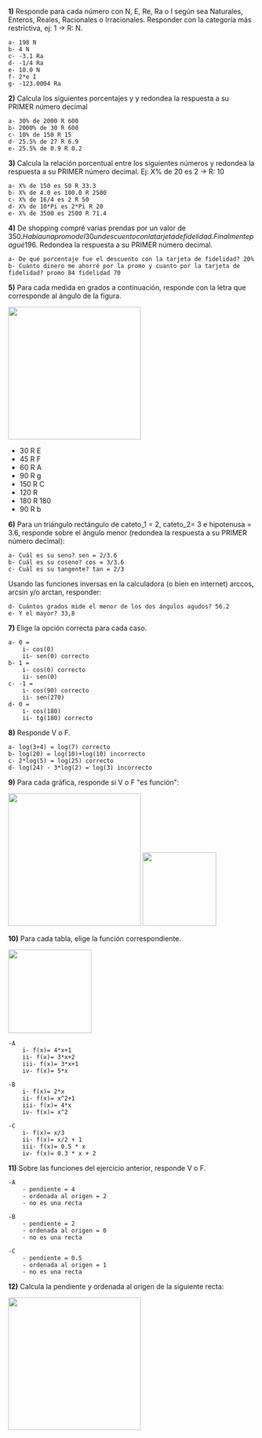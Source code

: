
**1)** Responde para cada número con N, E, Re, Ra o I según sea Naturales, Enteros, Reales,
Racionales o Irracionales. Responder con la categoría más restrictiva, ej: 1 -> R: N.

    a- 198 N
    b- 4 N 
    c- -3.1 Ra
    d- -1/4 Ra
    e- 10.0 N
    f- 2*e I
    g- -123.0004 Ra


**2)** Calcula los siguientes porcentajes y y redondea la respuesta a su PRIMER número decimal

    a- 30% de 2000 R 600
    b- 2000% de 30 R 600
    c- 10% de 150 R 15 
    d- 25.5% de 27 R 6.9
    e- 25.5% de 0.9 R 0.2

**3)** Calcula la relación porcentual entre los siguientes números y redondea la respuesta a su PRIMER número decimal. Ej: X% de 20 es 2 -> R: 10

    a- X% de 150 es 50 R 33.3
    b- X% de 4.0 es 100.0 R 2500
    c- X% de 16/4 es 2 R 50 
    d- X% de 10*Pi es 2*Pi R 20
    e- X% de 3500 es 2500 R 71.4

**4)** De shopping compré varias prendas por un valor de 350$. Había una promo del 30% sobre la cual se aplico luego
un descuento con la tarjeta de fidelidad. Finalmente pagué 196$. Redondea la respuesta a su PRIMER número decimal.

    a- De qué porcentaje fue el descuento con la tarjeta de fidelidad? 20%
    b- Cuánto dinero me ahorré por la promo y cuanto por la tarjeta de fidelidad? promo 84 fidelidad 70


**5)** Para cada medida en grados a continuación, responde con la letra que corresponde al ángulo de la figura.

<img  src='./figuras/EX_5.png' height='270px'>

  - 30 R E
  - 45 R F
  - 60 R A
  - 90 R g
  - 150 R C
  - 120 R 
  - 180 R 180
  - 90 R b


**6)** Para un triángulo rectángulo de cateto_1 = 2, cateto_2= 3 e hipotenusa = 3.6, responde sobre el ángulo
menor (redondea la respuesta a su PRIMER número decimal):

    a- Cuál es su seno? sen = 2/3.6
    b- Cuál es su coseno? cos = 3/3.6
    c- Cuál es su tangente? tan = 2/3

Usando las funciones inversas en la calculadora (o bien en internet) arccos, arcsin y/o arctan, responder:

    d- Cuántos grados mide el menor de los dos ángulos agudos? 56.2
    e- Y el mayor? 33,8

**7)** Elige la opción correcta para cada caso.

    a- 0 = 
        i- cos(0)
        ii- sen(0) correcto
    b- 1 = 
        i- cos(0) correcto
        ii- sen(0)
    c- -1 =
        i- cos(90) correcto
        ii- sen(270)
    d- 0 =
        i- cos(180) 
        ii- tg(180) correcto

**8)** Responde V o F.

    a- log(3+4) = log(7) correcto
    b- log(20) = log(10)+log(10) incorrecto
    c- 2*log(5) = log(25) correcto
    d- log(24) - 3*log(2) = log(3) incorrecto

**9)** Para cada gráfica, responde si V o F "es función":

<img  src='./figuras/EX_9.png' height='270px'>
<img  src='./figuras/EX_9b.png' height='150px'>


**10)** Para cada tabla, elige la función correspondiente.


<img  src='./figuras/EX_10.png' height='170px'>

    -A 
        i- f(x)= 4*x+1
        ii- f(x)= 3*x+2
        iii- f(x)= 3*x+1
        iv- f(x)= 5*x

    -B 
        i- f(x)= 2*x
        ii- f(x)= x^2+1
        iii- f(x)= 4*x
        iv- f(x)= x^2

    -C 
        i- f(x)= x/3
        ii- f(x)= x/2 + 1
        iii- f(x)= 0.5 * x
        iv- f(x)= 0.3 * x + 2

**11)** Sobre las funciones del ejercicio anterior, responde V o F.

    -A  
        - pendiente = 4
        - ordenada al origen = 2
        - no es una recta

    -B  
        - pendiente = 2
        - ordenada al origen = 0
        - no es una recta

    -C  
        - pendiente = 0.5
        - ordenada al origen = 1
        - no es una recta

**12)** Calcula la pendiente y ordenada al origen de la siguiente recta:

<img  src='./figuras/EX_12.png' height='270px'>
